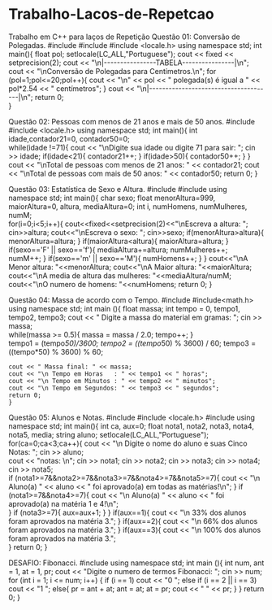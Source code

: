 # Trabalho-Lacos-de-Repetcao
Trabalho em C++ para laços de Repetição
Questão 01: Conversão de Polegadas. 
#include <iostream>
#include <iomanip>
#include <locale.h>
using namespace std;
int main(){
	float pol;
	setlocale(LC_ALL,"Portuguese");
	cout << fixed << setprecision(2);
	cout << "\n|----------------TABELA----------------|\n";
	cout << "\nConversão de Polegadas para Centímetros.\n";	
	for (pol=1;pol<=20;pol++){
			cout << "\n" << pol << "  polegada(s) é igual a " << pol*2.54 << " centímetros";
	}
	cout << "\n|--------------------------------------|\n";
	return 0;		
	}
 
Questão 02: Pessoas com menos de 21 anos e mais de 50 anos.
#include <iostream>
#include <locale.h>
using namespace std;
int main(){
	int idade,contador21=0, contador50=0;	
		while(idade !=71){
	cout << "\nDigite sua idade ou digite 71 para sair: ";
	cin >> idade;
			if(idade<21){
			contador21++;
			}
			if(idade>50){
			contador50++;
			}
		}
	cout << "\nTotal de pessoas com menos de 21 anos: " << contador21;
	cout << "\nTotal de pessoas com  mais de 50 anos: " << contador50;
	return 0;
}
 

Questão 03: Estatística de Sexo e Altura.
#include <iostream>
#include <iomanip>
using namespace std;
int main(){
	char sexo;
	float menorAltura=999, maiorAltura=0, altura, mediaAltura=0;
	int i, numHomens, numMulheres, numM;	
	for(i=0;i<5;i++){
		cout<<fixed<<setprecision(2)<<"\nEscreva a altura: ";
		cin>>altura;
		cout<<"\nEscreva o sexo: ";
		cin>>sexo;
		if(menorAltura>altura){
			menorAltura=altura;
		}
		if(maiorAltura<altura){
			maiorAltura=altura;
		}
		if(sexo=='F' || sexo=='f'){
			mediaAltura+=altura;
			numMulheres++;		
			numM++;
		}
if(sexo=='m' || sexo=='M'){
			numHomens++;
		}
		}
	cout<<"\nA Menor altura: "<<menorAltura;
	cout<<"\nA Maior altura: "<<maiorAltura;
	cout<<"\nA media de altura das mulheres: "<<mediaAltura/numM; 
	cout<<"\nO numero de homens: "<<numHomens;
	return 0;
}

 


Questão 04: Massa de acordo com o Tempo.
#include<iostream>
#include<math.h>
using namespace std;
int main (){
    float massa; 
	int tempo = 0, tempo1, tempo2, tempo3;
    cout << " Digite a massa do material em gramas: ";
    cin >> massa;    
    while(massa >= 0.5){
        massa = massa / 2.0;
        tempo++;
    }    
    tempo1 = (tempo*50)/3600;
    tempo2 = ((tempo*50) % 3600) / 60;
    tempo3 = ((tempo*50) % 3600) % 60;
    
    cout << " Massa final: " << massa; 
    cout << "\n Tempo em Horas   : " << tempo1 << " horas";
    cout << "\n Tempo em Minutos : " << tempo2 << " minutos";
    cout << "\n Tempo em Segundos: " << tempo3 << " segundos";
	return 0;
	}
 
Questão 05: Alunos e Notas.
#include <iostream>
#include <locale.h>
#include <iomanip>
using namespace std;
int main(){	
	int ca, aux=0;
	float nota1, nota2, nota3, nota4, nota5, media;
	string aluno;
	setlocale(LC_ALL,"Portuguese");
	for(ca=0;ca<3;ca++){
		cout << "\n Digite o nome do aluno e suas Cinco Notas: ";
		cin >> aluno;		
			cout << "notas: \n";
				cin >> nota1; 
				cin >> nota2;
				cin >> nota3;
				cin >> nota4; 
				cin >> nota5;						
		if (nota1>=7&&nota2>=7&&nota3>=7&&nota4>=7&&nota5>=7){
			cout << "\n Aluno(a) " << aluno << " foi aprovado(a) em todas as matérias!\n"; 
		}
		if (nota1>=7&&nota4>=7){
			cout << "\n Aluno(a) " << aluno << " foi aprovado(a) na matéria 1 e 4!\n";	
		}
		if (nota3>=7){
			aux=aux+1;
		}
	}
		if(aux==1){
			cout << "\n 33% dos alunos foram aprovados na matéria 3.";
			}
			if(aux==2){
				cout << "\n 66% dos alunos foram aprovados na matéria 3.";
			}
			if(aux==3){
				cout << "\n 100% dos alunos foram aprovados na matéria 3.";			
			}
	return 0;
	}
 

DESAFIO: Fibonacci.
#include <iostream>
using namespace std;
int main (){
int num, ant = 1, at = 1, pr;
cout << "Digite o numero de termos Fibonacci: ";
cin >> num;
for (int i = 1; i <= num; i++)
{
if (i == 1) cout << "0 ";
else if (i == 2 || i == 3) cout << "1 ";
else{
pr = ant + at;
ant = at;
at = pr;
cout << " " << pr;
}
}
return 0;
}

 

